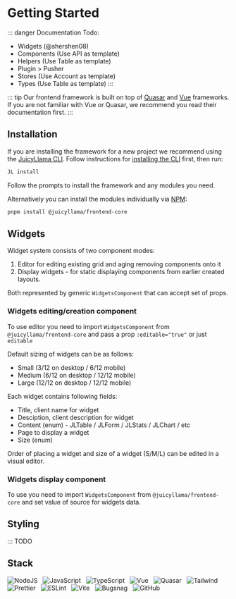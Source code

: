 # Getting Started

::: danger
Documentation Todo:
- Widgets (@shershen08)
- Components (Use API as template)
- Helpers (Use Table as template)
- Plugin > Pusher
- Stores (Use Account as template)
- Types (Use Table as template)
  :::

::: tip
Our frontend framework is built on top of [Quasar](https://quasar.dev) and [Vue](https://vuejs.org) frameworks. If you are not familiar with Vue or Quasar, we recommend you read their documentation first.
:::

## Installation

If you are installing the framework for a new project we recommend using the [JuicyLlama CLI](https://github.com/juicyllama-npm/cli). Follow instructions for [installing the CLI](/cli#installation) first, then run:

```bash
JL install
```

Follow the prompts to install the framework and any modules you need.

Alternatively you can install the modules individually via [NPM](https://www.npmjs.com/package/@juicyllama/frontend-core):

```bash
pnpm install @juicyllama/frontend-core
```

## Widgets

Widget system consists of two component modes:

1. Editor for editing existing grid and aging removing components onto it
2. Display widgets - for static displaying components from earlier created layouts.

Both represented by generic `WidgetsComponent` that can accept set of props.

### Widgets editing/creation component

To use editor you need to import `WidgetsComponent` from `@juicyllama/frontend-core` and pass a prop `:editable="true"` or just `editable`

Default sizing of widgets can be as follows:

- Small (3/12 on desktop / 6/12 mobile)
- Medium (6/12 on desktop / 12/12 mobile)
- Large (12/12 on desktop / 12/12 mobile)

Each widget contains following fields:

- Title, client name for widget
- Desciption, client description for widget
- Content (enum) - JLTable / JLForm / JLStats / JLChart / etc
- Page to display a widget
- Size (enum)

Order of placing a widget and size of a widget (S/M/L) can be edited in a visual editor.

### Widgets display component

To use you need to import `WidgetsComponent` from `@juicyllama/frontend-core` and set value of source for widgets data.

## Styling

::: TODO

## Stack

![NodeJS](https://img.shields.io/badge/node.js-6DA55F?style=for-the-badge&logo=node.js&logoColor=white)
&nbsp; ![JavaScript](https://img.shields.io/badge/javascript-%23323330.svg?style=for-the-badge&logo=javascript&logoColor=%23F7DF1E)
&nbsp; ![TypeScript](https://img.shields.io/badge/typescript-%23007ACC.svg?style=for-the-badge&logo=typescript&logoColor=white)
&nbsp; ![Vue](https://img.shields.io/badge/Vue.js-35495E?style=for-the-badge&logo=vuedotjs&logoColor=4FC08D)
&nbsp; ![Quasar](https://img.shields.io/badge/Quasar-1976D2?logo=quasar&logoColor=fff&style=for-the-badge)
&nbsp; ![Tailwind](https://img.shields.io/badge/Tailwind_CSS-38B2AC?style=for-the-badge&logo=tailwind-css&logoColor=white)
&nbsp; ![Prettier](https://img.shields.io/badge/Prettier-F7B93E?logo=prettier&logoColor=fff&style=for-the-badge)
&nbsp; ![ESLint](https://img.shields.io/badge/ESLint-4B32C3?logo=eslint&logoColor=fff&style=for-the-badge)
&nbsp; ![Vite](https://img.shields.io/badge/Vite-646CFF?logo=vite&logoColor=fff&style=for-the-badge)
&nbsp; ![Bugsnag](https://img.shields.io/badge/Bugsnag-4949E4?logo=bugsnag&logoColor=fff&style=for-the-badge)
&nbsp; ![GitHub](https://img.shields.io/badge/github-%23121011.svg?style=for-the-badge&logo=github&logoColor=white)
